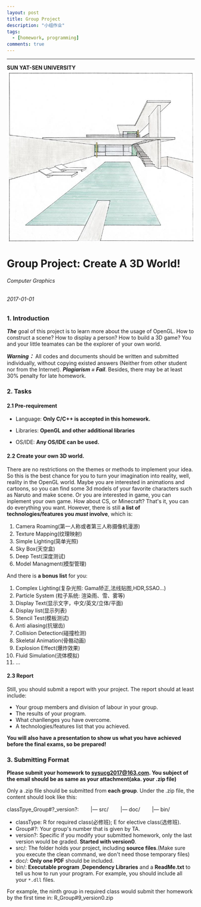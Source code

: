 ```yaml
---
layout: post
title: Group Project
description: "小组作业"
tags:
  - [homework, programming]
comments: true
---
```


_ _ _
**SUN YAT-SEN UNIVERSITY**
<img src="./cover.jpg" style="text-align: center;clear: both;display: block;margin: auto;">


# Group Project: Create A 3D World!
###### Computer Graphics
###### 2017-01-01

### 1. Introduction
***The*** goal of this project is to learn more about the usage of OpenGL. How to construct a scene? How to display a person? How to build a 3D game? You and your little teamates can be the explorer of your own world.

***Warning：*** All codes and documents should be written and submitted individually, without copying existed answers (Neither from other student nor from the Internet). ***Plagiarism = Fail***. Besides, there may be at least 30% penalty for late homework.

### 2. Tasks

#### 2.1 Pre-requirement

- Language: **Only C/C++ is accepted in this homework.**

- Libraries: **OpenGL and other additional libraries**

- OS/IDE: **Any OS/IDE can be used.**

#### 2.2 Create your own 3D world.
There are no restrictions on the themes or methods to implement your idea. So this is the best chance for you to turn your imagination into reality, well, reality in the OpenGL world.
Maybe you are interested in animations and cartoons, so you can find some 3d models of your favorite characters such as Naruto and make scene. Or you are interested in game, you can inplement your own game. How about CS, or Minecraft? That's it, you can do everything you want.
However, there is still **a list of technologies/features you *must* involve**, which is:
1. Camera Roaming(第一人称或者第三人称摄像机漫游)
1. Texture Mapping(纹理映射)
1. Simple Lighting(简单光照)
1. Sky Box(天空盒)
1. Deep Test(深度测试)
1. Model Managment(模型管理)

And there is **a bonus list** for you:
1. Complex Lighting(复杂光照: Gama矫正,法线贴图,HDR,SSAO...)
1. Particle System (粒子系统: 渲染⾬、雪、雾等)
1. Display Text(显示文字，中文/英文/立体/平面)
1. Display list(显示列表)
1. Stencil Test(模板测试)
1. Anti aliasing(抗锯齿)
1. Collision Detection(碰撞检测)
1. Skeletal Animation(骨骼动画)
1. Explosion Effect(爆炸效果)
1. Fluid Simulation(流体模拟)
1. ...
 
#### 2.3 Report

Still, you should submit a report with your project. The report should at least include:
- Your group members and division of labour in your group.
- The results of your program.
- What chanllenges you have overcome.
- A technologies/features list that you achieved.

**You will also have a presentation to show us what you have achieved before the final exams, so be prepared!**

### 3. Submitting Format

**Please submit your homework to sysucg2017@163.com. You subject of the email should be as same as your attachment(aka. your .zip file)**

Only a .zip file should be submitted from **each group**. Under the .zip file, the content should look like this:

classTpye\_Group#?\_version?:
　　|— src/
　　|— doc/
　　|— bin/

- classType: R for required class(必修班); E for elective class(选修班).
- Group#?: Your group's number that is given by TA.
- version?: Specific if you modify your submitted homework, only the last version would be graded. **Started with version0**.
- src/: The folder holds your project, including **source files**.(Make sure you execute the clean command, we don't need those temporary files)
- doc/: **Only one PDF** should be included.
- bin/: **Executable program** ,**Dependency Libraries** and a **ReadMe.txt** to tell us how to run your program. For example, you should include all your `*.dll` files.

For example, the ninth group in required class would submit ther homework by the first time in:
R\_Group#9\_version0.zip
